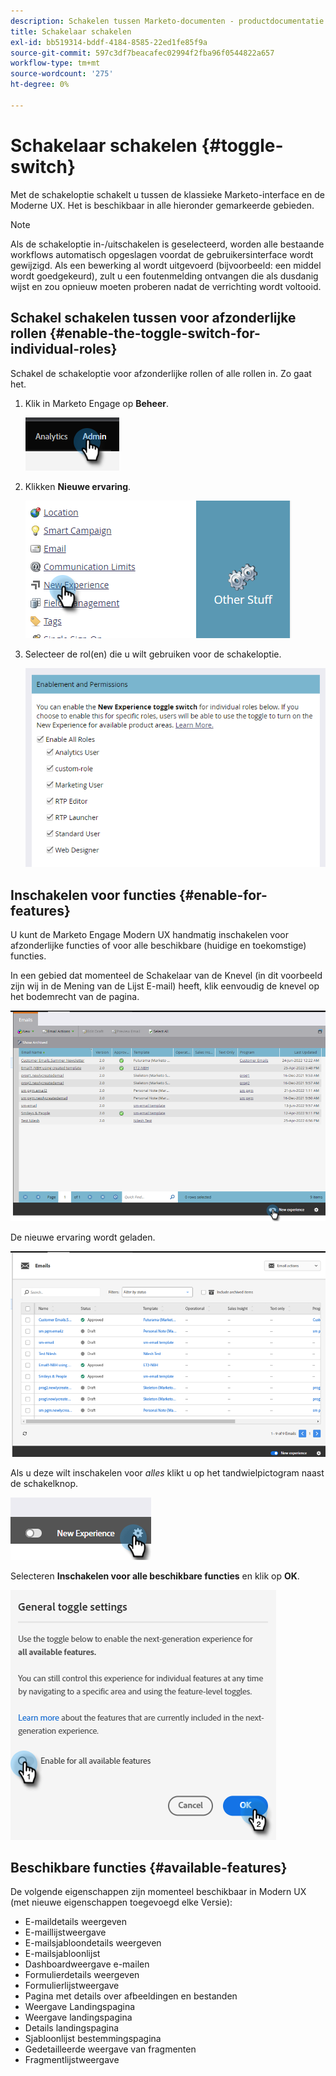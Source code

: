 ```yaml
---
description: Schakelen tussen Marketo-documenten - productdocumentatie
title: Schakelaar schakelen
exl-id: bb519314-bddf-4184-8585-22ed1fe85f9a
source-git-commit: 597c3df7beacafec02994f2fba96f0544822a657
workflow-type: tm+mt
source-wordcount: '275'
ht-degree: 0%

---
```


# Schakelaar schakelen {#toggle-switch}

Met de schakeloptie schakelt u tussen de klassieke Marketo-interface en de Moderne UX. Het is beschikbaar in alle hieronder gemarkeerde gebieden.

>[!NOTE]
>
>Als de schakeloptie in-/uitschakelen is geselecteerd, worden alle bestaande workflows automatisch opgeslagen voordat de gebruikersinterface wordt gewijzigd. Als een bewerking al wordt uitgevoerd (bijvoorbeeld: een middel wordt goedgekeurd), zult u een foutenmelding ontvangen die als dusdanig wijst en zou opnieuw moeten proberen nadat de verrichting wordt voltooid.

## Schakel schakelen tussen voor afzonderlijke rollen {#enable-the-toggle-switch-for-individual-roles}

Schakel de schakeloptie voor afzonderlijke rollen of alle rollen in. Zo gaat het.

1. Klik in Marketo Engage op **Beheer**.

   ![](assets/toggle-switch-1.png)

1. Klikken **Nieuwe ervaring**.

   ![](assets/toggle-switch-2.png)

1. Selecteer de rol(en) die u wilt gebruiken voor de schakeloptie.

   ![](assets/toggle-switch-3.png)

## Inschakelen voor functies {#enable-for-features}

U kunt de Marketo Engage Modern UX handmatig inschakelen voor afzonderlijke functies of voor alle beschikbare (huidige en toekomstige) functies.

In een gebied dat momenteel de Schakelaar van de Knevel (in dit voorbeeld zijn wij in de Mening van de Lijst E-mail) heeft, klik eenvoudig de knevel op het bodemrecht van de pagina.

![](assets/toggle-switch-4.png)

De nieuwe ervaring wordt geladen.

![](assets/toggle-switch-5.png)

Als u deze wilt inschakelen voor _alles_ klikt u op het tandwielpictogram naast de schakelknop.

![](assets/toggle-switch-6.png)

Selecteren **Inschakelen voor alle beschikbare functies** en klik op **OK**.

![](assets/toggle-switch-7.png)

## Beschikbare functies {#available-features}

De volgende eigenschappen zijn momenteel beschikbaar in Modern UX (met nieuwe eigenschappen toegevoegd elke Versie):

* E-maildetails weergeven
* E-maillijstweergave
* E-mailsjabloondetails weergeven
* E-mailsjabloonlijst
* Dashboardweergave e-mailen
* Formulierdetails weergeven
* Formulierlijstweergave
* Pagina met details over afbeeldingen en bestanden
* Weergave Landingspagina
* Weergave landingspagina
* Details landingspagina
* Sjabloonlijst bestemmingspagina
* Gedetailleerde weergave van fragmenten
* Fragmentlijstweergave




